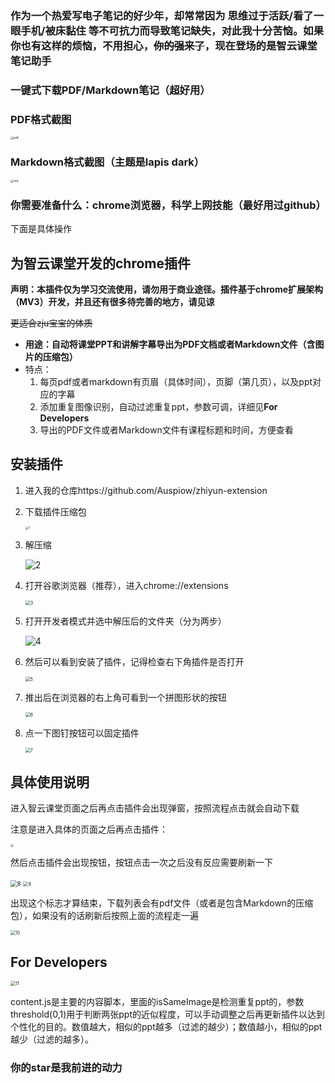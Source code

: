 ### 作为一个热爱写电子笔记的好少年，却常常因为 思维过于活跃/看了一眼手机/被床黏住 等不可抗力而导致笔记缺失，对此我十分苦恼。如果你也有这样的烦恼，不用担心，<del>你的强来了</del>，现在登场的是智云课堂笔记助手

###  一键式下载PDF/Markdown笔记（超好用）

### PDF格式截图

<img src="./assets/pdf.png" alt="pdf" style="zoom: 33%;" />

### Markdown格式截图（主题是lapis dark）

<img src="./assets/md.png" alt="md" style="zoom: 33%;" />

### 你需要准备什么：chrome浏览器，科学上网技能（最好用过github）

下面是具体操作

## 为智云课堂开发的chrome插件

**声明：本插件仅为学习交流使用，请勿用于商业途径。插件基于chrome扩展架构（MV3）开发，并且还有很多待完善的地方，请见谅**

<del>更适合zju宝宝的体质</del>

* **用途：自动将课堂PPT和讲解字幕导出为PDF文档或者Markdown文件（含图片的压缩包）** 
* 特点：  
    1. 每页pdf或者markdown有页眉（具体时间），页脚（第几页），以及ppt对应的字幕  
    2. 添加重复图像识别，自动过滤重复ppt，参数可调，详细见**For Developers**  
    3. 导出的PDF文件或者Markdown文件有课程标题和时间，方便查看 



##  安装插件

1. 进入我的仓库https://github.com/Auspiow/zhiyun-extension

2. 下载插件压缩包

    <img src="https://github.com/Auspiow/zhiyun-extension/raw/master/assets/1.png" alt="1" style="zoom: 33%;" />

3. 解压缩

   <img src="https://github.com/Auspiow/zhiyun-extension/raw/master/assets/2.png" alt="2"  />

4. 打开谷歌浏览器（推荐），进入chrome://extensions

   <img src="https://github.com/Auspiow/zhiyun-extension/raw/master/assets/3.png" alt="3" style="zoom:50%;" />

5. 打开开发者模式并选中解压后的文件夹（分为两步）

   ![4](.https://github.com/Auspiow/zhiyun-extension/raw/master/assets/4.png)

6. 然后可以看到安装了插件，记得检查右下角插件是否打开

   <img src="https://github.com/Auspiow/zhiyun-extension/raw/master/assets/5.png" alt="5" style="zoom:50%;" />

7. 推出后在浏览器的右上角可看到一个拼图形状的按钮

   <img src="https://github.com/Auspiow/zhiyun-extension/raw/master/assets/6.png" alt="6" style="zoom: 50%;" />

8. 点一下图钉按钮可以固定插件

   <img src="https://github.com/Auspiow/zhiyun-extension/raw/master/assets/7.png" alt="7" style="zoom:50%;" />

   

## 具体使用说明

进入智云课堂页面之后再点击插件会出现弹窗，按照流程点击就会自动下载

注意是进入具体的页面之后再点击插件：

<img src="https://github.com/Auspiow/zhiyun-extension/raw/master/assets/8.png" style="zoom: 33%;" />

然后点击插件会出现按钮，按钮点击一次之后没有反应需要刷新一下

<img src="https://github.com/Auspiow/zhiyun-extension/raw/master/assets/9.png" alt="8" style="zoom: 67%;" />

<img src="https://github.com/Auspiow/zhiyun-extension/raw/master/assets/10.png" alt="9" style="zoom: 50%;" />

出现这个标志才算结束，下载列表会有pdf文件（或者是包含Markdown的压缩包），如果没有的话刷新后按照上面的流程走一遍

<img src="https://github.com/Auspiow/zhiyun-extension/raw/master/assets/11.png" alt="10" style="zoom: 50%;" />



## For Developers

<img src="https://github.com/Auspiow/zhiyun-extension/raw/master/assets/12.png" alt="11" style="zoom: 50%;" />

content.js是主要的内容脚本，里面的isSameImage是检测重复ppt的，参数threshold(0,1)用于判断两张ppt的近似程度，可以手动调整之后再更新插件以达到个性化的目的。数值越大，相似的ppt越多（过滤的越少）；数值越小，相似的ppt越少（过滤的越多）。

### 你的star是我前进的动力